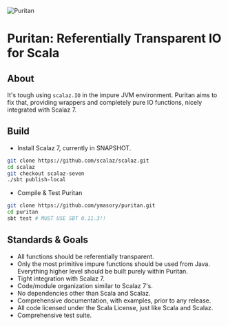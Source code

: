 ![Puritan](https://github.com/downloads/ymasory/puritan/scarlet-letter.jpg)
# Puritan: Referentially Transparent IO for Scala #

## About ##
It's tough using `scalaz.IO` in the impure JVM environment.
Puritan aims to fix that, providing wrappers and completely pure IO functions,
nicely integrated with Scalaz 7.

## Build ##
- Install Scalaz 7, currently in SNAPSHOT.
```bash
git clone https://github.com/scalaz/scalaz.git
cd scalaz
git checkout scalaz-seven
./sbt publish-local
```

- Compile & Test Puritan
```bash
git clone https://github.com/ymasory/puritan.git
cd puritan
sbt test # MUST USE SBT 0.11.3!!
```

## Standards & Goals ##
- All functions should be referentially transparent.
- Only the most primitive impure functions should be used from Java.
Everything higher level should be built purely within Puritan.
- Tight integration with Scalaz 7.
- Code/module organization similar to Scalaz 7's.
- No dependencies other than Scala and Scalaz.
- Comprehensive documentation, with examples, prior to any release.
- All code licensed under the Scala License, just like Scala and Scalaz.
- Comprehensive test suite.
